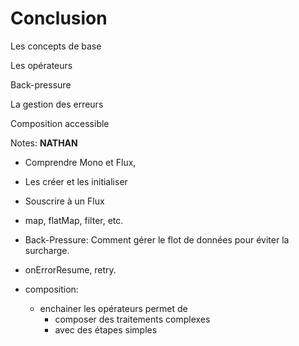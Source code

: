 <!-- .slide: -->

# Conclusion

Les concepts de base

Les opérateurs

Back-pressure

La gestion des erreurs

Composition accessible

Notes:
**NATHAN**

- Comprendre Mono et Flux, 
- Les créer et les initialiser
- Souscrire à un Flux
- map, flatMap, filter, etc.
- Back-Pressure: Comment gérer le flot de données pour éviter la surcharge.
- onErrorResume, retry.

- composition: 
    - enchainer les opérateurs permet de 
        - composer des traitements complexes 
        - avec des étapes simples
